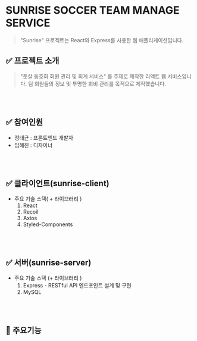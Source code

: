 # SUNRISE SOCCER TEAM MANAGE SERVICE
>"Sunrise" 프로젝트는 React와 Express를 사용한 웹 애플리케이션입니다.

## ✅ 프로젝트 소개
>"풋살 동호회 회원 관리 및 회계 서비스" 를 주제로 제작한 리액트 웹 서비스입니다.
팀 회원들의 정보 및 투명한 회비 관리를 목적으로 제작했습니다.
<br />
<br />

## ✅ 참여인원
 - 정태균 : 프론트엔드 개발자
 - 임혜진 : 디자이너
<br />
<br />

## ✅ 클라이언트(sunrise-client)
 - 주요 기술 스택( + 라이브러리 )
   1. React
   2. Recoil
   4. Axios
   3. Styled-Components
<br />
<br />

## ✅ 서버(sunrise-server)
  - 주요 기술 스택 (+ 라이브러리 )
    1. Express - RESTful API 엔드포인트 설계 및 구현
    2. MySQL   
    
<br />
<br />

## 📌 주요기능
